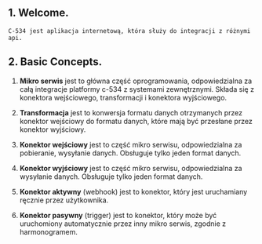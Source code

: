 ## 1. Welcome.
    C-534 jest aplikacja internetową, która służy do integracji z różnymi api. 

## 2. Basic Concepts.
1. **Mikro serwis**  jest to główna część oprogramowania, odpowiedzialna za całą integracje platformy c-534 z      systemami zewnętrznymi. Składa się z konektora wejściowego, transformacji i konektora wyjściowego.

2. **Transformacja** jest to konwersja formatu danych otrzymanych przez konektor wejściowy do formatu danych, które mają być przesłane przez konektor wyjściowy.

3. **Konektor wejściowy** jest to część mikro serwisu, odpowiedzialna za pobieranie, wysyłanie danych. Obsługuje tylko jeden format danych.

4. **Konektor wyjściowy** jest to część mikro serwisu, odpowiedzialna za wysyłanie danych. Obsługuje tylko jeden format danych.
    
5.  **Konektor aktywny** (webhook) jest to konektor, który jest uruchamiany ręcznie  przez użytkownika.

6. **Konektor pasywny** (trigger) jest to konektor, który może być uruchomiony automatycznie przez inny mikro serwis, zgodnie z harmonogramem.
